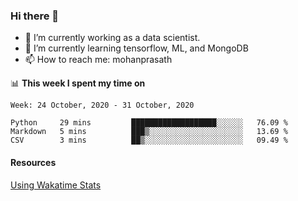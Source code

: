 ### Hi there 👋

- 🔭 I’m currently working as a data scientist.
- 🌱 I’m currently learning tensorflow, ML, and MongoDB
- 📫 How to reach me: mohanprasath

📊 **This week I spent my time on**
<!--START_SECTION:waka-->
```text
Week: 24 October, 2020 - 31 October, 2020

Python     29 mins         ███████████████████░░░░░░   76.09 % 
Markdown   5 mins          ███▒░░░░░░░░░░░░░░░░░░░░░   13.69 % 
CSV        3 mins          ██▒░░░░░░░░░░░░░░░░░░░░░░   09.49 % 
```
<!--END_SECTION:waka-->

#### Resources
[Using Wakatime Stats](https://github.com/marketplace/actions/waka-readme)

